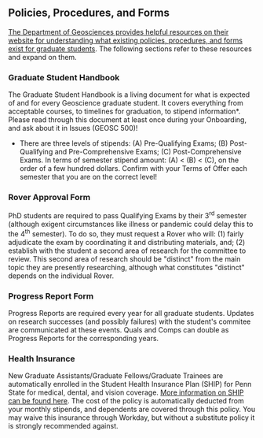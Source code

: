 ## Policies, Procedures, and Forms 
[The Department of Geosciences provides helpful resources on their website for understanding what existing policies, procedures, and forms exist for graduate students](https://www.geosc.psu.edu/graduate/current-students/policies-procedures-and-forms). The following sections refer to these resources and expand on them.

### Graduate Student Handbook
The Graduate Student Handbook is a living document for what is expected of and for every Geoscience graduate student. It covers everything from acceptable courses, to timelines for graduation, to stipend information\*. Please read through this document at least once during your Onboarding, and ask about it in Issues (GEOSC 500)!
* There are three levels of stipends: (A) Pre-Qualifying Exams; (B) Post-Qualifying and Pre-Comprehensive Exams; (C) Post-Comprehensive Exams. In terms of semester stipend amount: (A) < (B) < (C), on the order of a few hundred dollars. Confirm with your Terms of Offer each semester that you are on the correct level!

### Rover Approval Form
PhD students are required to pass Qualifying Exams by their 3<sup>rd</sup> semester (although exigent circumstances like illness or pandemic could delay this to the 4<sup>th</sup> semester). To do so, they must request a Rover who will: (1) fairly adjudicate the exam by coordinating it and distributing materials, and; (2) establish with the student a second area of research for the committee to review. This second area of research should be "distinct" from the main topic they are presently researching, although what constitutes "distinct" depends on the individual Rover.

### Progress Report Form
Progress Reports are required every year for all graduate students. Updates on research successes (and possibly failures) with the student's commitee are communicated at these events. Quals and Comps can double as Progress Reports for the corresponding years.

### Health Insurance
New Graduate Assistants/Graduate Fellows/Graduate Trainees are automatically enrolled in the Student Health Insurance Plan (SHIP) for Penn State for medical, dental, and vision coverage. [More information on SHIP can be found here](https://studentaffairs.psu.edu/health-insurance/student-health-insurance-plan-penn-state). The cost of the policy is automatically deducted from your monthly stipends, and dependents are covered through this policy. You may waive this insurance through Workday, but without a substitute policy it is strongly recommended against.

